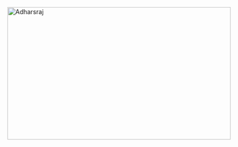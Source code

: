 
  <img src="https://i.giphy.com/5tMG7lcmpb4CInxLKQ.webp" 
    alt="Adharsraj"
    style="width: 100%; height: 300px;"
  />
